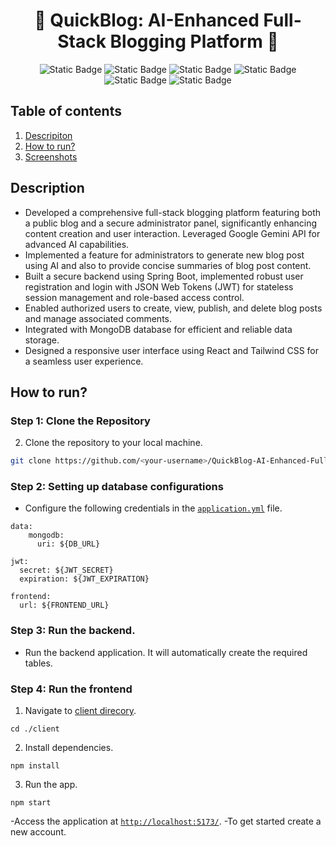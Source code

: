 <h1 align="center">🌟 QuickBlog: AI-Enhanced Full-Stack Blogging Platform 🌟</h1>

<p align="center">
  <img alt="Static Badge" src="https://img.shields.io/badge/Spring%20Boot-darkgreen?style=for-the-badge">
  <img alt="Static Badge" src="https://img.shields.io/badge/React.js-blue?style=for-the-badge">
  <img alt="Static Badge" src="https://img.shields.io/badge/mongoDB-red?style=for-the-badge">
  <img alt="Static Badge" src="https://img.shields.io/badge/tailwind%20CSS-purple?style=for-the-badge">
  <img alt="Static Badge" src="https://img.shields.io/badge/jwt-orange?style=for-the-badge">
  <img alt="Static Badge" src="https://img.shields.io/badge/Gemini%20API-pink?style=for-the-badge">
</p>

## Table of contents

1. [Descripiton](#description)
2. [How to run?](#how-to-run)
3. [Screenshots](#screenshots)

## Description
- Developed a comprehensive full-stack blogging platform featuring both a public blog and a secure administrator panel, significantly enhancing content creation and user interaction. Leveraged Google Gemini API for advanced AI capabilities.
-	Implemented a feature for administrators to generate new blog post using AI and also to provide concise summaries of blog post content.
-	Built a secure backend using Spring Boot, implemented robust user registration and login with JSON Web Tokens (JWT) for stateless session management and role-based access control.
-	Enabled authorized users to create, view, publish, and delete blog posts and manage associated comments.
-	Integrated with MongoDB database for efficient and reliable data storage.
-	Designed a responsive user interface using React and Tailwind CSS for a seamless user experience.

## How to run?

### Step 1: Clone the Repository

2. Clone the repository to your local machine.

```sh
git clone https://github.com/<your-username>/QuickBlog-AI-Enhanced-Full-Stack-Blogging-Platform
```

### Step 2: Setting up database configurations

- Configure the following credentials in the [`application.yml`](https://github.com/Shashank-TS/QuickBlog-AI-Enhanced-Full-Stack-Blogging-Platform/blob/main/quickblog/src/main/resources/application.yml) file.

```properties
data:
    mongodb:
      uri: ${DB_URL}

jwt:
  secret: ${JWT_SECRET}
  expiration: ${JWT_EXPIRATION}

frontend:
  url: ${FRONTEND_URL}
```

### Step 3: Run the backend.

- Run the backend application. It will automatically create the required tables.

### Step 4: Run the frontend

1. Navigate to [client direcory](https://github.com/Shashank-TS/QuickBlog-AI-Enhanced-Full-Stack-Blogging-Platform/tree/main/client).
```
cd ./client
```

2. Install dependencies.
```
npm install
```

3. Run the app.
```
npm start
```

-Access the application at [`http://localhost:5173/`](http://localhost:5173/).
-To get started create a new account.
